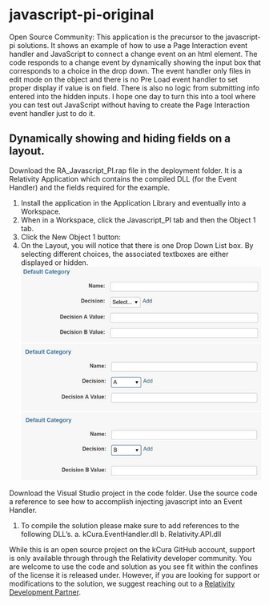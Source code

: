 # javascript-pi-original
Open Source Community: This application is the precursor to the javascript-pi solutions.  It shows an example of how to use a Page Interaction event handler and JavaScript to connect a change event on an html element.  The code responds to a change event by dynamically showing the input box that corresponds to a choice in the drop down.  The event handler only files in edit mode on the object and there is no Pre Load event handler to set proper display if value is on field.  There is also no logic from submitting info entered into the hidden inputs.  I hope one day to turn this into a tool where you can test out JavaScript without having to create the Page Interaction event handler just to do it.

## Dynamically showing and hiding fields on a layout.
Download the RA_Javascript_PI.rap file in the deployment folder.  It is a Relativity Application which contains the compiled DLL (for the Event Handler) and the fields required for the example.
  1.	Install the application in the Application Library and eventually into a Workspace.
  2.	When in a Workspace, click the Javascript_PI tab and then the Object 1 tab.    
  3.	Click the New Object 1 button:  
  4.	On the Layout, you will notice that there is one Drop Down List box.  By selecting different choices, the associated textboxes are either displayed or hidden.
![both images](https://github.com/kCura-Relativity/javascript-pi/blob/master/documentation/images/both.jpg)
![a_only](https://github.com/kCura-Relativity/javascript-pi/blob/master/documentation/images/a_only.jpg)
![b_only](https://github.com/kCura-Relativity/javascript-pi/blob/master/documentation/images/b_only.jpg)

Download the Visual Studio project in the code folder.  Use the source code a reference to see how to accomplish injecting javascript into an Event Handler.
  1.	To compile the solution please make sure to add references to the following DLL’s.
  a.	kCura.EventHandler.dll
  b.	Relativity.API.dll

While this is an open source project on the kCura GitHub account, support is only available through through the Relativity developer community. You are welcome to use the code and solution as you see fit within the confines of the license it is released under. However, if you are looking for support or modifications to the solution, we suggest reaching out to a [Relativity Development Partner](https://www.kcura.com/relativity/ediscovery-resources/ecosystem).
